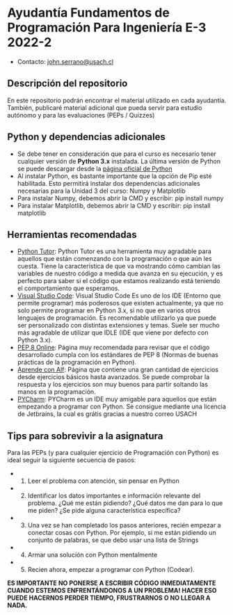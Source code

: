 # Ayudantía Fundamentos de Programación Para Ingeniería E-3 2022-2
* Contacto: john.serrano@usach.cl 

## Descripción del repositorio
En este repositorio podrán encontrar el material utilizado en cada ayudantía. También, publicaré material adicional que pueda servir para estudio autónomo y para las evaluaciones (PEPs / Quizzes)

## Python y dependencias adicionales
* Se debe tener en consideración que para el curso es necesario tener cualquier versión de **Python 3.x** instalada. La última versión de Python se puede descargar desde la [página oficial de Python](https://www.python.org)
* Al instalar Python, es bastante importante que la opción de Pip esté habilitada. Esto permitirá instalar dos dependencias adicionales necesarias para la Unidad 3 del curso: Numpy y Matplotlib
* Para instalar Numpy, debemos abrir la CMD y escribir: pip install numpy
* Para instalar Matplotlib, debemos abrir la CMD y escribir: pip install matplotlib

## Herramientas recomendadas
* [Python Tutor](https://pythontutor.com/visualize.html#mode=edit): Python Tutor es una herramienta muy agradable para aquellos que están comenzando con la programación o que aún les cuesta. Tiene la característica de que va mostrando cómo cambian las variables de nuestro código a medida que avanza en su ejecución, y es perfecto para saber si el código que estamos realizando está teniendo el comportamiento que esperamos.
* [Visual Studio Code](https://code.visualstudio.com): Visual Studio Code Es uno de los IDE (Entorno que permite programar) más poderosos que existen actualmente, ya que no solo permite programar en Python 3.x, si no que en varios otros lenguajes de programación. Es recomendable utilizarlo ya que puede ser personalizado con distintas extensiones y temas. Suele ser mucho más agradable de utilizar que IDLE (IDE que viene por defecto con Python 3.x).
* [PEP 8 Online](http://pep8online.com): Página muy recomendada para revisar que el código desarrollado cumpla con los estándares de PEP 8 (Normas de buenas prácticas de la programación en Python).
* [Aprende con Alf](https://aprendeconalf.es/docencia/python/ejercicios/): Página que contiene una gran cantidad de ejercicios desde ejercicios básicos hasta avanzados. Se puede comprobar la respuesta y los ejercicios son muy buenos para partir soltando las manos en la programación.
* [PYCharm](https://www.jetbrains.com/pycharm/download/#section=windows): PYCharm es un IDE muy amigable para aquellos que están empezando a programar con Python. Se  consigue mediante una licencia de Jetbrains, la cual es grátis gracias a nuestro correo USACH

## Tips para sobrevivir a la asignatura
Para las PEPs (y para cualquier ejercicio de Programación con Python) es ideal seguir la siguiente secuencia de pasos:

* 1) Leer el problema con atención, sin pensar en Python
* 2) Identificar los datos importantes e información relevante del problema. ¿Qué me están pidiendo? ¿Qué datos me dan para lo que me piden? ¿Se pide alguna característica específica?
* 3) Una vez se han completado los pasos anteriores, recién empezar a conectar cosas con Python. Por ejemplo, si me están pidiendo un conjunto de palabras, se que debo usar una lista de Strings
* 4) Armar una solución con Python mentalmente
* 5) Recien ahora, empezar a programar con Python (Codear).

**ES IMPORTANTE NO PONERSE A ESCRIBIR CÓDIGO INMEDIATAMENTE CUANDO ESTEMOS ENFRENTÁNDONOS A UN PROBLEMA! HACER ESO PUEDE HACERNOS PERDER TIEMPO, FRUSTRARNOS O NO LLEGAR A NADA.**
